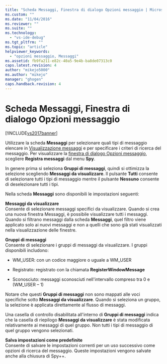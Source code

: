 ```yaml
---
title: "Scheda Messaggi, Finestra di dialogo Opzioni messaggio | Microsoft Docs"
ms.custom: ""
ms.date: "11/04/2016"
ms.reviewer: ""
ms.suite: ""
ms.technology: 
  - "vs-ide-debug"
ms.tgt_pltfrm: ""
ms.topic: "article"
helpviewer_keywords: 
  - "opzioni messaggio, Messaggi"
ms.assetid: fb9fa211-e82c-40a5-9e4b-ba8de07313c0
caps.latest.revision: 4
author: "mikejo5000"
ms.author: "mikejo"
manager: "ghogen"
caps.handback.revision: 4
---
```

# Scheda Messaggi, Finestra di dialogo Opzioni messaggio
[!INCLUDE[vs2017banner](../code-quality/includes/vs2017banner.md)]

Utilizzare la scheda **Messaggi** per selezionare quali tipi di messaggio elencare in [Visualizzazione messaggi](../debugger/messages-view.md) e per specificare i criteri di ricerca del messaggio.  Per visualizzare la [finestra di dialogo Opzioni messaggio](../debugger/message-options-dialog-box.md), scegliere **Registra messaggi** dal menu **Spy**.  
  
 In genere prima si seleziona **Gruppi di messaggi**, quindi si ottimizza la selezione scegliendo **Messaggi da visualizzare**.  Il pulsante **Tutti** consente di selezionare tutti i tipi di messaggio mentre il pulsante **Nessuno** consente di deselezionare tutti i tipi.  
  
 Nella scheda **Messaggi** sono disponibili le impostazioni seguenti:  
  
 **Messaggi da visualizzare**  
 Consente di selezionare messaggi specifici da visualizzare.  Quando si crea una nuova finestra Messaggi, è possibile visualizzare tutti i messaggi.  Quando si filtrano messaggi dalla scheda **Messaggi**, quel filtro viene applicato solo ai nuovi messaggi e non a quelli che sono già stati visualizzati nella visualizzazione delle finestre.  
  
 **Gruppi di messaggi**  
 Consente di selezionare i gruppi di messaggi da visualizzare.  I gruppi disponibili includono:  
  
-   WM\_USER: con un codice maggiore o uguale a WM\_USER  
  
-   Registrato: registrato con la chiamata **RegisterWindowMessage**  
  
-   Sconosciuto: messaggi sconosciuti nell'intervallo compreso tra 0 e \(WM\_USER – 1\)  
  
 Notare che questi **Gruppi di messaggi** non sono mappati alle voci specifiche sotto **Messaggi da visualizzare**.  Quando si seleziona un gruppo, la selezione è applicata direttamente al flusso di messaggi.  
  
 Una casella di controllo disabilitata all'interno di **Gruppi di messaggi** indica che la casella di riepilogo **Messaggi da visualizzare** è stata modificata relativamente ai messaggi di quel gruppo. Non tutti i tipi di messaggio di quel gruppo vengono selezionati.  
  
 **Salva impostazioni come predefinite**  
 Consente di salvare le impostazioni correnti per un uso successivo come opzioni di ricerca del messaggio.  Queste impostazioni vengono salvate anche alla chiusura di Spy\+\+.